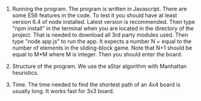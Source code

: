 1. Running the program.
The program is written in Javascript. There are some ES6 features in the code.
To test it you should have at least version 6.4 of node installed. Latest version is recommended.
Then type "npm install" in the terminal when you are located in the directory of the project.
That is needed to download all 3rd party modules used. Then type "node app.js" to run the app.
It expects a number N = equal to the number of elements in the sliding-block game.
Note that N+1 should be equal to M*M where M is integer. Then you should enter the board.

2. Structure of the program.
We use the aStar algorithm with Manhattan heuristics.

3. Time.
The time needed to find the shortest path of an 4x4 board is usually long. It works fast for 3x3 board.